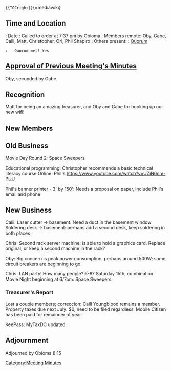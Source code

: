 `{{TOCright}}`{=mediawiki}

## Time and Location

:   Date
:   Called to order at 7:37 pm by Obioma
:   Members remote: Oby, Gabe, Calli, Matt, Christopher, Ori, Phil
    Shapiro
:   Others present:
:   [Quorum](Quorum)

    :   Quorum met? Yes

## [Approval of Previous Meeting's Minutes](Regular_Member_Meeting_2022_07_12)

Oby, seconded by Gabe.

## Recognition

Matt for being an amazing treasurer, and Oby and Gabe for hooking up our
new wifi!

## New Members

## Old Business

Movie Day Round 2: Space Sweepers

Educational programming: Christopher recommends a basic technical
literacy course Online: Phil's
<https://www.youtube.com/watch?v=UZiN6nm-PUU>

Phil's banner printer - 3' by 150': Needs a proposal on paper, include
Phil's email and phone

## New Business

Calli: Laser cutter -\> basement: Need a duct in the basement window
Soldering desk -\> basement: perhaps add a second desk, keep soldering
in both places

Chris: Second rack server machine; is able to hold a graphics card.
Replace original, or keep a second machine in the rack?

Oby: Big concern is peak power consumption, perhaps around 500W; some
circuit breakers are beginning to go.

Chris: LAN party! How many people? 6-8? Saturday 15th, combination Movie
Night beginning at 6/7pm: Space Sweepers.

### Treasurer's Report

Lost a couple members; correccion: Calli Youngblood remains a member.
Property taxes due next July: \$0, need to be filed regardless. Mobile
Citizen has been paid for remainder of year.

KeePass: MyTaxDC updated.

## Adjournment

Adjourned by Obioma 8:15

[Category:Meeting Minutes](Category:Meeting_Minutes)
